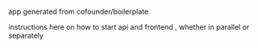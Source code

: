 app generated from cofounder/boilerplate

instructions here on how to start api and frontend , whether in parallel or separately